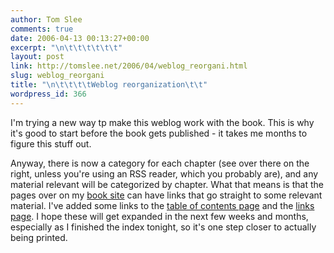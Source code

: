 ```yaml
---
author: Tom Slee
comments: true
date: 2006-04-13 00:13:27+00:00
excerpt: "\n\t\t\t\t\t\t"
layout: post
link: http://tomslee.net/2006/04/weblog_reorgani.html
slug: weblog_reorgani
title: "\n\t\t\t\tWeblog reorganization\t\t"
wordpress_id: 366
---
```



				

I'm trying a new way tp make this weblog work with the book. This is why it's good to start before the book gets published - it takes me months to figure this stuff out. 




Anyway, there is now a category for each chapter (see over there on the right, unless you're using an RSS reader, which you probably are), and any material relevant will be categorized by chapter. What that means is that the pages over on my [book site](http://www.tomslee.net/index.html) can have links that go straight to some relevant material. I've added some links to the [table of contents page](http://www.tomslee.net/toc.html) and the [links page](http://www.tomslee.net/links.html). I hope these will get expanded in the next few weeks and months, especially as I finished the index tonight, so it's one step closer to actually being printed.


		

